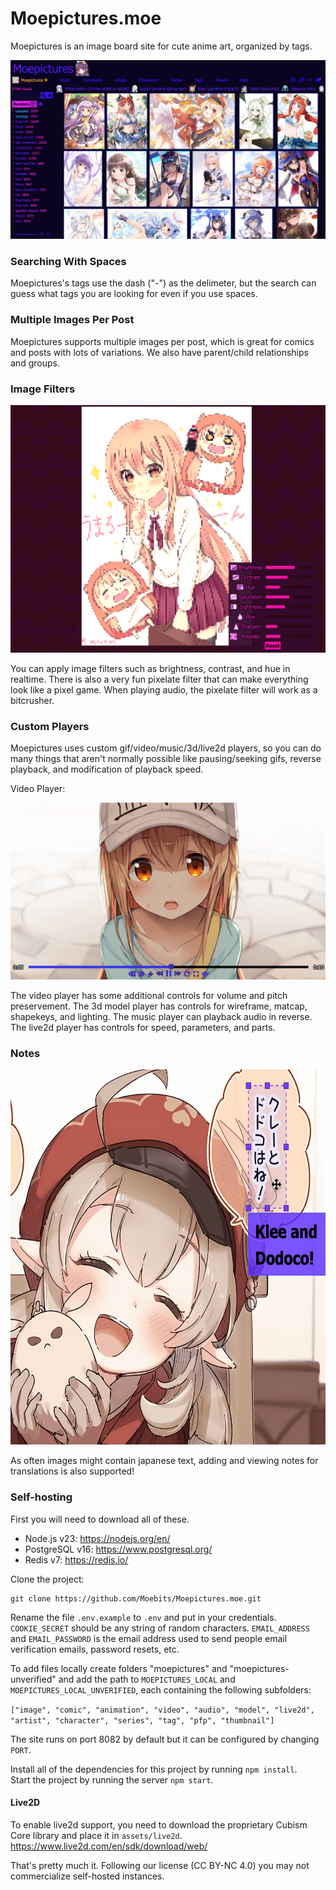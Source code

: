 # Moepictures.moe

Moepictures is an image board site for cute anime art, organized by tags.

<img src="assets/images/mainimg.png">

### Searching With Spaces

Moepictures's tags use the dash ("-") as the delimeter, but the search can guess what tags you are looking for even if you use spaces.

### Multiple Images Per Post

Moepictures supports multiple images per post, which is great for comics and posts with lots of variations. We also have parent/child relationships and groups.

### Image Filters

<img src="assets/images/imagefilters.png">

You can apply image filters such as brightness, contrast, and hue in realtime. There is also a very fun pixelate filter that 
can make everything look like a pixel game. When playing audio, the pixelate filter will work as a bitcrusher.

### Custom Players

Moepictures uses custom gif/video/music/3d/live2d players, so you can do many things that aren't normally possible like pausing/seeking 
gifs, reverse playback, and modification of playback speed. 

Video Player:

<img src="assets/images/videoplayer.png">

The video player has some additional controls for volume and pitch preservement. The 3d model player has 
controls for wireframe, matcap, shapekeys, and lighting. The music player can playback audio in reverse. The 
live2d player has controls for speed, parameters, and parts.

### Notes

<img src="assets/images/notes.png" height="600">

As often images might contain japanese text, adding and viewing notes for translations is also supported!

### Self-hosting

First you will need to download all of these.

- Node.js v23: https://nodejs.org/en/
- PostgreSQL v16: https://www.postgresql.org/
- Redis v7: https://redis.io/

Clone the project:
```
git clone https://github.com/Moebits/Moepictures.moe.git
```

Rename the file `.env.example` to `.env` and put in your credentials. `COOKIE_SECRET` should be any string of random characters. `EMAIL_ADDRESS` and `EMAIL_PASSWORD` is the email address used to send people email verification emails, password resets, etc.

To add files locally create folders "moepictures" and "moepictures-unverified" and add the path to `MOEPICTURES_LOCAL` and `MOEPICTURES_LOCAL_UNVERIFIED`, each containing the following subfolders:

`["image", "comic", "animation", "video", "audio", "model", "live2d", "artist", "character", "series", "tag", "pfp", "thumbnail"]`

The site runs on port 8082 by default but it can be configured by changing `PORT`.

Install all of the dependencies for this project by running `npm install`. \
Start the project by running the server `npm start`.

#### Live2D
To enable live2d support, you need to download the proprietary Cubism Core library and place it in `assets/live2d`.
https://www.live2d.com/en/sdk/download/web/

That's pretty much it. Following our license (CC BY-NC 4.0) you may not commercialize self-hosted instances.

